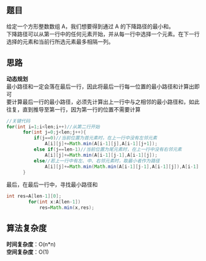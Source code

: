 ## 题目
给定一个方形整数数组 A，我们想要得到通过 A 的下降路径的最小和。  
下降路径可以从第一行中的任何元素开始，并从每一行中选择一个元素。在下一行选择的元素和当前行所选元素最多相隔一列。
## 思路
**动态规划**  
最小路径和一定会落在最后一行，因此将最后一行每一位置的最小路径和计算出即可  
要计算最后一行的最小路径，必须先计算出上一行中与之相邻的最小路径和，如此往复，直到推导至第一行，因为第一行的位置不需要计算
```java
//关键代码
for(int i=1;i<len;i++)//从第二行开始
      for(int j=0;j<len;j++){
          if(j==0)//当前位置为首元素时，在上一行中没有左邻元素
              A[i][j]+=Math.min(A[i-1][j],A[i-1][j+1]);
          else if(j==len-1)//当前位置为尾元素时，在上一行中没有右邻元素
              A[i][j]+=Math.min(A[i-1][j-1],A[i-1][j]);
          else//若上一行中有左、中、右邻元素时，取最小者作为路径
              A[i][j]+=Math.min(Math.min(A[i-1][j-1],A[i-1][j]),A[i-1][j+1]);
      }
```
最后，在最后一行中，寻找最小路径和
```java
int res=A[len-1][0];
        for(int x:A[len-1])
            res=Math.min(x,res);
```
## 算法复杂度
**时间复杂度**：O(n*n)  
**空间复杂度**：O(1)
